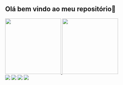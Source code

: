 ## Olá bem vindo ao meu repositório👋

<div>
  <a href="https://www.davidson-maytel.online/">
    <img height="180em" src="https://github-readme-stats.vercel.app/api?username=Davidson-Moura&show_icons=true&theme=dark&include_all_commits=true&count_private=true"/>
    <img height="180em" src="https://github-readme-stats.vercel.app/api/top-langs/?username=Davidson-Moura&layout=compact&langs_count=7&theme=dark"/>
  </a>
</div>

<div>
  <a href="https://api.whatsapp.com/send?phone=5521984603443"><img src="https://img.shields.io/badge/WhatsApp-25D366?style=for-the-badge&logo=whatsapp&logoColor=white"></a>
  <a href="https://www.youtube.com/channel/UCffwPRMYQpYF3rE-5Latf1A"><img src="https://img.shields.io/badge/YouTube-FF0000?style=for-the-badge&logo=youtube&logoColor=white"></a>
  <a href="https://www.linkedin.com/in/davidson-moura-a1b8b9185/"><img src="https://img.shields.io/badge/LinkedIn-0077B5?style=for-the-badge&logo=linkedin&logoColor=white"></a>
  <a href="https://www.davidson-maytel.online/"><img src="https://img.shields.io/badge/-Site-4285F4?style=for-the-badge&logoColor=white"></a>
</div>



<!--
**Davidson-Moura/Davidson-Moura** is a ✨ _special_ ✨ repository because its `README.md` (this file) appears on your GitHub profile.

Here are some ideas to get you started:

- 🔭 I’m currently working on ...
- 🌱 I’m currently learning ...
- 👯 I’m looking to collaborate on ...
- 🤔 I’m looking for help with ...
- 💬 Ask me about ...
- 📫 How to reach me: ...
- 😄 Pronouns: ...
- ⚡ Fun fact: ...
-->
